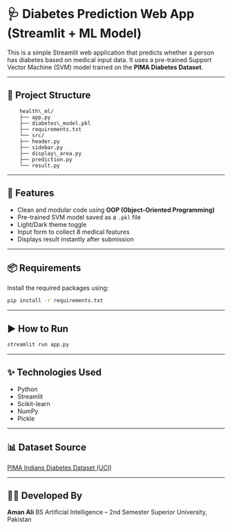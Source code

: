 
# 🩺 Diabetes Prediction Web App (Streamlit + ML Model)

This is a simple Streamlit web application that predicts whether a person has diabetes based on medical input data. It uses a pre-trained Support Vector Machine (SVM) model trained on the **PIMA Diabetes Dataset**.

---

## 📁 Project Structure

```
    health\_ml/
    ├── app.py
    ├── diabetes\_model.pkl
    ├── requirements.txt
    └── src/
    ├── header.py
    ├── sidebar.py
    ├── display\_area.py
    ├── prediction.py
    └── result.py
```

---

## 🚀 Features

- Clean and modular code using **OOP (Object-Oriented Programming)**
- Pre-trained SVM model saved as a `.pkl` file
- Light/Dark theme toggle
- Input form to collect 8 medical features
- Displays result instantly after submission

---

## 📦 Requirements

Install the required packages using:

```bash
pip install -r requirements.txt
````

---

## ▶️ How to Run

```bash
streamlit run app.py
```

---

## ✨ Technologies Used

* Python
* Streamlit
* Scikit-learn
* NumPy
* Pickle

---

## 📊 Dataset Source

[PIMA Indians Diabetes Dataset (UCI)](https://www.kaggle.com/datasets/uciml/pima-indians-diabetes-database)

---

## 👨‍💻 Developed By

**Aman Ali**
BS Artificial Intelligence – 2nd Semester
Superior University, Pakistan
